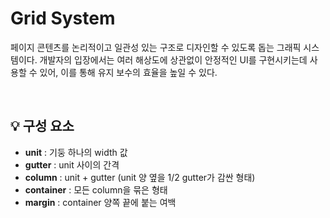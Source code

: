 # Grid System

페이지 콘텐츠를 논리적이고 일관성 있는 구조로 디자인할 수 있도록 돕는 그래픽 시스템이다. 개발자의 입장에서는 여러 해상도에 상관없이 안정적인 UI를 구현시키는데 사용할 수 있어, 이를 통해 유지 보수의 효율을 높일 수 있다.

<br>

## 💡 구성 요소
 
* **unit** : 기둥 하나의 width 값
* **gutter** : unit 사이의 간격
* **column** : unit + gutter (unit 양 옆을 1/2 gutter가 감싼 형태)
* **container** : 모든 column을 묶은 형태
* **margin** : container 양쪽 끝에 붙는 여백
